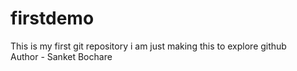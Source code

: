 # firstdemo
This is my first git repository i am just making this to explore github  
Author - Sanket Bochare

